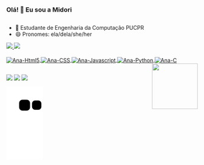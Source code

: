 ### Olá! 👋 Eu sou a Midori

##

- 🌱 Estudante de Engenharia da Computação PUCPR
- 😄 Pronomes: ela/dela/she/her

<div>
  <a href="https://github.com/anamariamidori?tab=repositories">
  <img height="180em" src="https://github-readme-stats.vercel.app/api?username=anamariamidori&show_icons=true&theme=tokyonight&include_all_commits=true&count_private=true"/>
  <img height="180em" src="https://github-readme-stats.vercel.app/api/top-langs/?username=anamariamidori&layout=compact&langs_count=7&theme=tokyonight"/>
</div>
<div style="display: inline_block"><br>
  <img align="center" alt="Ana-Html5" height="30" width="40" src="https://cdn.jsdelivr.net/gh/devicons/devicon/icons/html5/html5-original.svg">
  <img align="center" alt="Ana-CSS" height="30" width="40" src="https://cdn.jsdelivr.net/gh/devicons/devicon/icons/css3/css3-original.svg">
  <img align="center" alt="Ana-Javascript" height="30" width="40" src="https://cdn.jsdelivr.net/gh/devicons/devicon/icons/javascript/javascript-original.svg">
  <img align="center" alt="Ana-Python" height="30" width="40" src="https://cdn.jsdelivr.net/gh/devicons/devicon/icons/python/python-original.svg">
  <img align="center" alt="Ana-C" height="30" width="40" src="https://cdn.jsdelivr.net/gh/devicons/devicon/icons/c/c-original.svg">
  <img  align="right" src="https://media.giphy.com/media/FAFo1M7EC4gRZ4HETH/giphy.gif?cid=ecf05e4791krrn3nwl14ctonge2xumulkjz8gmtdh81xsoad&rid=giphy.gif&ct=g" width="120" height="120" />
</div>
  
##
  
<div>
  <a href="https://www.instagram.com/anamariamidori/" target="_blank"><img src="https://img.shields.io/badge/Instagram-E4405F?style=for-the-badge&logo=instagram&logoColor=white"></a>
  <a href = "mailto:anamariamidorirocha@gmail.com"><img src="https://img.shields.io/badge/Gmail-D14836?style=for-the-badge&logo=gmail&logoColor=white" target="_blank"></a>
  <a href="https://www.linkedin.com/in/ana-maria-midori/" target="_blank"><img src="https://img.shields.io/badge/LinkedIn-0077B5?style=for-the-badge&logo=linkedin&logoColor=white" target="_blank"></a>   
  
   ![Snake animation](https://github.com/anamariamidori/anamariamidori/blob/output/github-contribution-grid-snake.svg)
</div>
